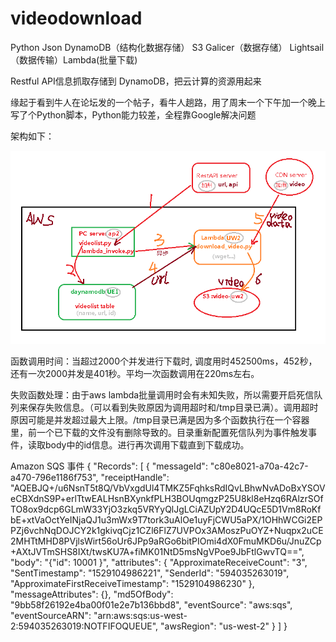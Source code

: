 # videodownload
Python Json DynamoDB（结构化数据存储） S3 Galicer（数据存储） Lightsail（数据传输）Lambda(批量下载)

Restful API信息抓取存储到 DynamoDB，把云计算的资源用起来

缘起于看到牛人在论坛发的一个帖子，看牛人趟路，用了周末一个下午加一个晚上写了个Python脚本，Python能力较差，全程靠Google解决问题

架构如下：

![设计架构](https://raw.githubusercontent.com/leoshan/videodownload/master/arch.png)

函数调用时间：当超过2000个并发进行下载时, 调度用时452500ms，452秒，还有一次2000并发是401秒。平均一次函数调用在220ms左右。

失败函数处理：由于aws lambda批量调用时会有未知失败，所以需要开启死信队列来保存失败信息。（可以看到失败原因为调用超时和/tmp目录已满）。调用超时原因可能是并发超过最大上限。/tmp目录已满是因为多个函数执行在一个容器里，前一个已下载的文件没有删除导致的。目录重新配置死信队列为事件触发事件，读取body中的id信息。进行再次调用下载直到下载成功。

Amazon SQS 事件
{
     "Records": [
        {
            "messageId": "c80e8021-a70a-42c7-a470-796e1186f753",
            "receiptHandle": "AQEBJQ+/u6NsnT5t8Q/VbVxgdUl4TMKZ5FqhksRdIQvLBhwNvADoBxYSOVeCBXdnS9P+erlTtwEALHsnBXynkfPLH3BOUqmgzP25U8kl8eHzq6RAlzrSOfTO8ox9dcp6GLmW33YjO3zkq5VRYyQlJgLCiAZUpY2D4UQcE5D1Vm8RoKfbE+xtVaOctYeINjaQJ1u3mWx9T7tork3uAlOe1uyFjCWU5aPX/1OHhWCGi2EPPZj6vchNqDOJCY2k1gkivqCjz1CZl6FlZ7UVPOx3AMoszPuOYZ+Nuqpx2uCE2MHTtMHD8PVjlsWirt56oUr6JPp9aRGo6bitPIOmi4dX0FmuMKD6u/JnuZCp+AXtJVTmSHS8IXt/twsKU7A+fiMK01NtD5msNgVPoe9JbFtlGwvTQ==",
            "body": "{\"id\": 10001 }",
            "attributes": {
                "ApproximateReceiveCount": "3",
                "SentTimestamp": "1529104986221",
                "SenderId": "594035263019",
                "ApproximateFirstReceiveTimestamp": "1529104986230"
            },
            "messageAttributes": {},
            "md5OfBody": "9bb58f26192e4ba00f01e2e7b136bbd8",
            "eventSource": "aws:sqs",
            "eventSourceARN": "arn:aws:sqs:us-west-2:594035263019:NOTFIFOQUEUE",
            "awsRegion": "us-west-2"
        }
    ]
}
